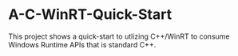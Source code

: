 # A-C-WinRT-Quick-Start
This project shows a quick-start to utlizing C++/WinRT to consume Windows Runtime APIs that is standard C++.
